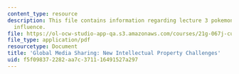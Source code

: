 ```yaml
---
content_type: resource
description: This file contains information regarding lecture 3 pokemon and cross-cltural
  influence.
file: https://ol-ocw-studio-app-qa.s3.amazonaws.com/courses/21g-067j-cultural-performances-of-asia-fall-2005/f5f098372282aa7c371116491527a297_MIT21G_067JF05_l3_samcha.pdf
file_type: application/pdf
resourcetype: Document
title: 'Global Media Sharing: New Intellectual Property Challenges'
uid: f5f09837-2282-aa7c-3711-16491527a297
---
```


